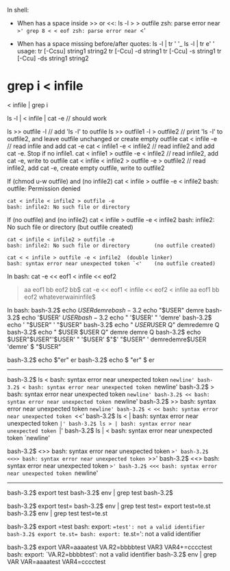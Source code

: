 In shell:

- When has a space inside >> or <<:
ls -l > > outfile
zsh: parse error near `>'
grep 8 < < eof
zsh: parse error near `<'

- When has a space missing before/after quotes:
ls -l | tr ' '_
ls -l | tr e' '
usage: tr [-Ccsu] string1 string2
       tr [-Ccu] -d string1
       tr [-Ccu] -s string1
       tr [-Ccu] -ds string1 string2


grep i < infile
==
< infile | grep i

ls -l | < infile | cat -e // should work

ls >> outfile -l			// add 'ls -l' to outfile
ls >> outfile1 -l > outfile2	// print 'ls -l' to outfile2, and leave outfile unchanged or create empty outfile
cat < infile -e			// read infile and add cat -e
cat < infile1 -e < infile2	// read infile2 and add cat -e. Stop if no infile1.
cat < infile1 > outfile -e < infile2	// read infile2, add cat -e, write to outfile
cat < infile < infile2 > outfile -e > outfile2	// read infile2, add cat -e, create empty outfile, write to outfile2

If (chmod u-w outfile) and (no infile2)
	cat < infile > outfile -e < infile2
	bash: outfile: Permission denied

	cat < infile < infile2 > outfile -e
	bash: infile2: No such file or directory

If (no outfile) and (no infile2)
	cat < infile > outfile -e < infile2
	bash: infile2: No such file or directory		(but outfile created)

	cat < infile < infile2 > outfile -e
	bash: infile2: No such file or directory		(no outfile created)

	cat < < infile > outfile -e < infile2  (double linker)
	bash: syntax error near unexpected token `<'	(no outfile created)

In bash:
cat -e << eof1 < infile << eof2
> aa
> eof1
> bb
> eof2
bb$
cat -e << eof1 < infile << eof2 < infile
> aa
> eof1
> bb
> eof2
whateverwaininfile$

In bash:
bash-3.2$ echo $USER
demre
bash-3.2$ echo "$USER"
demre
bash-3.2$ echo '$USER'
$USER
bash-3.2$ echo " '$USER' "
'demre'
bash-3.2$ echo ' "$USER" '
"$USER"
bash-3.2$ echo "   $USER$USER    Q"
   demredemre    Q
bash-3.2$ echo "   $USER     $USER    Q"
   demre     demre    Q
bash-3.2$ echo $USER"$USER"'$USER' " '$USER' $"$' "$USER" '
demredemre$USER 'demre' $ "$USER"

bash-3.2$ echo $"er"
er
bash-3.2$ echo $ "er"
$ er

-----

bash-3.2$ ls <
bash: syntax error near unexpected token `newline'
bash-3.2$ <
bash: syntax error near unexpected token `newline'
bash-3.2$ >
bash: syntax error near unexpected token `newline'
bash-3.2$ <<
bash: syntax error near unexpected token `newline'
bash-3.2$ >>
bash: syntax error near unexpected token `newline'
bash-3.2$ < <<
bash: syntax error near unexpected token `<<'
bash-3.2$ ls < |
bash: syntax error near unexpected token `|'
bash-3.2$ ls > |
bash: syntax error near unexpected token `|'
bash-3.2$ ls | <
bash: syntax error near unexpected token `newline'

bash-3.2$ <>>
bash: syntax error near unexpected token `>'
bash-3.2$ <<>>
bash: syntax error near unexpected token `>>'
bash-3.2$ <<>
bash: syntax error near unexpected token `>'
bash-3.2$ <<<
bash: syntax error near unexpected token `newline'

-----------------

bash-3.2$ export test
bash-3.2$ env | grep test
bash-3.2$

bash-3.2$ export test=
bash-3.2$ env | grep test
test=
export test=te.st
bash-3.2$ env | grep test
test=te.st

bash-3.2$ export =test
bash: export: `=test': not a valid identifier
bash-3.2$ export te.st=
bash: export: `te.st=': not a valid identifier

bash-3.2$ export VAR=aaaatest VA.R2=bbbbtest VAR3 VAR4+=cccctest
bash: export: `VA.R2=bbbbtest': not a valid identifier
bash-3.2$ env | grep VAR
VAR=aaaatest
VAR4=cccctest